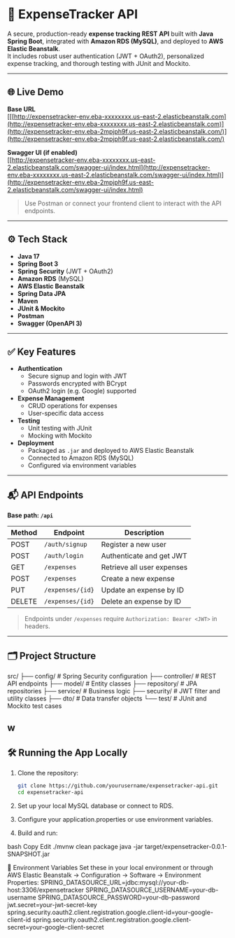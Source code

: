 # 💸 ExpenseTracker API

A secure, production-ready **expense tracking REST API** built with **Java Spring Boot**, integrated with **Amazon RDS (MySQL)**, and deployed to **AWS Elastic Beanstalk**.  
It includes robust user authentication (JWT + OAuth2), personalized expense tracking, and thorough testing with JUnit and Mockito.

---

## 🌐 Live Demo

**Base URL**  
[[[http://expensetracker-env.eba-xxxxxxxx.us-east-2.elasticbeanstalk.com](http://expensetracker-env.eba-xxxxxxxx.us-east-2.elasticbeanstalk.com)](http://expensetracker-env.eba-2mpjph9f.us-east-2.elasticbeanstalk.com/)](http://expensetracker-env.eba-2mpjph9f.us-east-2.elasticbeanstalk.com/)

**Swagger UI (if enabled)**  
[[http://expensetracker-env.eba-xxxxxxxx.us-east-2.elasticbeanstalk.com/swagger-ui/index.html](http://expensetracker-env.eba-xxxxxxxx.us-east-2.elasticbeanstalk.com/swagger-ui/index.html)](http://expensetracker-env.eba-2mpjph9f.us-east-2.elasticbeanstalk.com/swagger-ui/index.html)

> Use Postman or connect your frontend client to interact with the API endpoints.

---

## ⚙️ Tech Stack

- **Java 17**
- **Spring Boot 3**
- **Spring Security** (JWT + OAuth2)
- **Amazon RDS** (MySQL)
- **AWS Elastic Beanstalk**
- **Spring Data JPA**
- **Maven**
- **JUnit & Mockito**
- **Postman**
- **Swagger (OpenAPI 3)**

---

## ✅ Key Features

- **Authentication**
  - Secure signup and login with JWT
  - Passwords encrypted with BCrypt
  - OAuth2 login (e.g. Google) supported
- **Expense Management**
  - CRUD operations for expenses
  - User-specific data access
- **Testing**
  - Unit testing with JUnit
  - Mocking with Mockito
- **Deployment**
  - Packaged as `.jar` and deployed to AWS Elastic Beanstalk
  - Connected to Amazon RDS (MySQL)
  - Configured via environment variables

---

## 📬 API Endpoints

**Base path: `/api`**

| Method | Endpoint            | Description                     |
|--------|---------------------|---------------------------------|
| POST   | `/auth/signup`      | Register a new user             |
| POST   | `/auth/login`       | Authenticate and get JWT        |
| GET    | `/expenses`         | Retrieve all user expenses      |
| POST   | `/expenses`         | Create a new expense            |
| PUT    | `/expenses/{id}`    | Update an expense by ID         |
| DELETE | `/expenses/{id}`    | Delete an expense by ID         |

> Endpoints under `/expenses` require `Authorization: Bearer <JWT>` in headers.

---

## 🗂️ Project Structure
src/
├── config/ # Spring Security configuration
├── controller/ # REST API endpoints
├── model/ # Entity classes
├── repository/ # JPA repositories
├── service/ # Business logic
├── security/ # JWT filter and utility classes
├── dto/ # Data transfer objects
└── test/ # JUnit and Mockito test cases

w
---

## 🛠️ Running the App Locally

1. Clone the repository:
   ```bash
   git clone https://github.com/yourusername/expensetracker-api.git
   cd expensetracker-api

2. Set up your local MySQL database or connect to RDS.

3. Configure your application.properties or use environment variables.
4. Build and run:

bash
Copy
Edit
./mvnw clean package
java -jar target/expensetracker-0.0.1-SNAPSHOT.jar

🔐 Environment Variables
Set these in your local environment or through AWS Elastic Beanstalk → Configuration → Software → Environment Properties:
SPRING_DATASOURCE_URL=jdbc:mysql://your-db-host:3306/expensetracker
SPRING_DATASOURCE_USERNAME=your-db-username
SPRING_DATASOURCE_PASSWORD=your-db-password
jwt.secret=your-jwt-secret-key
spring.security.oauth2.client.registration.google.client-id=your-google-client-id
spring.security.oauth2.client.registration.google.client-secret=your-google-client-secret


